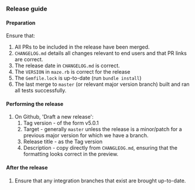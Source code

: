 ### Release guide

#### Preparation

Ensure that:
1. All PRs to be included in the release have been merged.
1. `CHANGELOG.md` details all changes relevant to end users and that PR links are correct.
1. The release date in `CHANGELOG.md` is correct.
1. The `VERSION` in `maze.rb` is correct for the release
1. The `Gemfile.lock` is up-to-date (run `bundle install`)
1. The last merge to `master` (or relevant major version branch) built and ran all tests successfully.

#### Performing the release

1. On Github, 'Draft a new release':
   1. Tag version - of the form v5.0.1
   1. Target - generally `master` unless the release is a minor/patch for a previous major version for which we have a branch.
   1. Release title - as the Tag version
   1. Description - copy directly from `CHANGLEOG.md`, ensuring that the formatting looks correct in the preview.

#### After the release

1. Ensure that any integration branches that exist are brought up-to-date.
